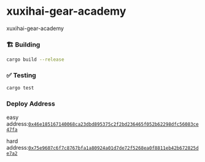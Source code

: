 # xuxihai-gear-academy
xuxihai-gear-academy



### 🏗️ Building

```sh
cargo build --release
```

### ✅ Testing

```sh
cargo test
```


### Deploy Address


easy address:[`0x46e185167140068ca23dbd895375c2f2bd236465f052b62298dfc56083ce47fa`](https://idea.gear-tech.io/programs/0x46e185167140068ca23dbd895375c2f2bd236465f052b62298dfc56083ce47fa)

hard address:[`0x75e9607c6f7c8767bfa1a80924a01d7de72f5268ea0f8811eb42b672825de7a2`](https://idea.gear-tech.io/programs/0x75e9607c6f7c8767bfa1a80924a01d7de72f5268ea0f8811eb42b672825de7a2)
